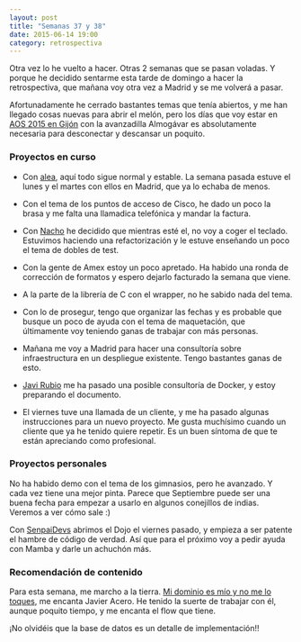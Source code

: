 ```yaml
---
layout: post
title: "Semanas 37 y 38"
date: 2015-06-14 19:00
category: retrospectiva
---
```


Otra vez lo he vuelto a hacer. Otras 2 semanas que se pasan voladas. Y porque he
decidido sentarme esta tarde de domingo a hacer la retrospectiva, que mañana voy
otra vez a Madrid y se me volverá a pasar.

Afortunadamente he cerrado bastantes temas que tenía abiertos, y me han llegado
cosas nuevas para abrir el melón, pero los días que voy estar en [AOS 2015 en
Gijón](http://aos2k15.agile-spain.org/) con la avanzadilla Almogávar es
absolutamente necesaria para desconectar y descansar un poquito.

### Proyectos en curso

* Con [alea](http://alea-soluciones.com), aquí todo sigue normal y estable. La
  semana pasada estuve el lunes y el martes con ellos en Madrid, que ya lo
  echaba de menos.

* Con el tema de los puntos de acceso de Cisco, he dado un poco la brasa y me
  falta una llamadica telefónica y mandar la factura.

* Con [Nacho](https://twitter.com/Nachokyoku) he decidido que mientras esté el,
  no voy a coger el teclado. Estuvimos haciendo una refactorización y le estuve
  enseñando un poco el tema de dobles de test.

* Con la gente de Amex estoy un poco apretado. Ha habido una ronda de corrección
  de formatos y espero dejarlo facturado la semana que viene.

* A la parte de la librería de C con el wrapper, no he sabido nada del tema.

* Con lo de prosegur, tengo que organizar las fechas y es probable que busque un
  poco de ayuda con el tema de maquetación, que últimamente voy teniendo ganas
  de trabajar con más personas.

* Mañana me voy a Madrid para hacer una consultoría sobre infraestructura en un
  despliegue existente. Tengo bastantes ganas de esto.

* [Javi Rubio](http://javirubio.net) me ha pasado una posible consultoría de
  Docker, y estoy preparando el documento.

* El viernes tuve una llamada de un cliente, y me ha pasado algunas
  instrucciones para un nuevo proyecto. Me gusta muchísimo cuando un cliente que
  ya he tenido quiere repetir. Es un buen síntoma de que te están apreciando
  como profesional.

### Proyectos personales

No ha habido demo con el tema de los gimnasios, pero he avanzado. Y cada vez
tiene una mejor pinta. Parece que Septiembre puede ser una buena fecha para
empezar a usarlo en algunos conejillos de indias. Veremos a ver cómo sale :)

Con [SenpaiDevs](http://senpaidevs.com) abrimos el Dojo el viernes pasado, y
empieza a ser patente el hambre de código de verdad. Así que para el próximo voy
a pedir ayuda con Mamba y darle un achuchón más.

### Recomendación de contenido

Para esta semana, me marcho a la tierra. [Mi dominio es mío y no me lo
toques](https://vimeo.com/69157481), me encanta Javier Acero. He tenido la
suerte de trabajar con él, aunque poquito tiempo, y me encanta el flow que
tiene.

¡No olvidéis que la base de datos es un detalle de implementación!!
